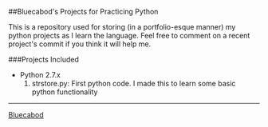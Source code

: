 ##Bluecabod's Projects for Practicing Python

This is a repository used for storing (in a portfolio-esque manner) my python projects as I learn the language. Feel free to comment on a recent project's commit if you think it will help me.

###Projects Included

- Python 2.7.x
  1. strstore.py: First python code. I made this to learn some basic python functionality

---

[Bluecabod](https://github.com/bluecabod)